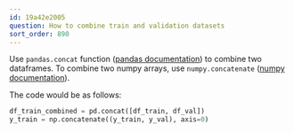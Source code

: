 ```yaml
---
id: 19a42e2005
question: How to combine train and validation datasets
sort_order: 890
---
```


Use `pandas.concat` function ([pandas documentation](https://pandas.pydata.org/docs/reference/api/pandas.concat.html)) to combine two dataframes. To combine two numpy arrays, use `numpy.concatenate` ([numpy documentation](https://numpy.org/doc/stable/reference/generated/numpy.concatenate.html)).

The code would be as follows:

```python
df_train_combined = pd.concat([df_train, df_val])
y_train = np.concatenate((y_train, y_val), axis=0)
```